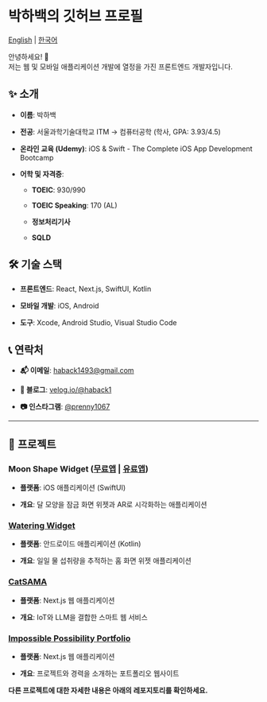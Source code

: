 
# 박하백의 깃허브 프로필

[English](https://github.com/habaekk) | [한국어](https://github.com/habaekk/habaekk/blob/main/README_kr.md)

  

안녕하세요! 👋  
저는 웹 및 모바일 애플리케이션 개발에 열정을 가진 프론트엔드 개발자입니다.

## ✨ 소개

-   **이름**: 박하백
    
-   **전공**: 서울과학기술대학교 ITM → 컴퓨터공학 (학사, GPA: 3.93/4.5)
    
-   **온라인 교육 (Udemy)**: iOS & Swift - The Complete iOS App Development Bootcamp
    
-   **어학 및 자격증**:
    
    -   **TOEIC**: 930/990
        
    -   **TOEIC Speaking**: 170 (AL)
        
    -   **정보처리기사**
        
    -   **SQLD**
        


    

## 🛠️ 기술 스택

-   **프론트엔드**: React, Next.js, SwiftUI, Kotlin
    
-   **모바일 개발**: iOS, Android
    
-   **도구**: Xcode, Android Studio, Visual Studio Code
    

## 📞 연락처

-   **📬 이메일**: haback1493@gmail.com
    
-   **📝 블로그**: [velog.io/@haback1](https://velog.io/@haback1)
    
-   **📷 인스타그램**: [@prenny1067](https://www.instagram.com/prenny1067)

  

-----
    
  

## 📂 프로젝트

### Moon Shape Widget ([무료앱](https://github.com/habaekk/moonShapeWidget_Light) | [유료앱](https://github.com/habaekk/Where-is-the-Moon-AR))  

-   **플랫폼**: iOS 애플리케이션 (SwiftUI)
    
-   **개요**: 달 모양을 잠금 화면 위젯과 AR로 시각화하는 애플리케이션
    

### [Watering Widget](https://github.com/habaekk/Watering-Widget)

-   **플랫폼**: 안드로이드 애플리케이션 (Kotlin)
    
-   **개요**: 일일 물 섭취량을 추적하는 홈 화면 위젯 애플리케이션
    

### [CatSAMA](https://github.com/habaekk/CatSAMA_WLD)

-   **플랫폼**: Next.js 웹 애플리케이션
    
-   **개요**: IoT와 LLM을 결합한 스마트 웹 서비스
    

### [Impossible Possibility Portfolio](https://github.com/habaekk/possible-port)

-   **플랫폼**: Next.js 웹 애플리케이션
    
-   **개요**: 프로젝트와 경력을 소개하는 포트폴리오 웹사이트

  

  

**다른 프로젝트에 대한 자세한 내용은 아래의 레포지토리를 확인하세요.**
